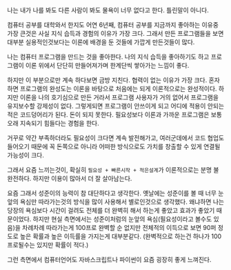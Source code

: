 나는 내가 나를 봐도 다른 사람이 봐도 물욕이 너무 없다고 한다. 틀린말이 아니다.

컴퓨터 공부를 대학와서 한지도 어연 6년째, 컴퓨터 공부를 지금까지 좋아하는 이유중 가장 큰것은 사실 지식 습득과 경험의 이유가 가장 크다. 그래서 만든 프로그램들을 보면 대부분 실용적인것보다는 이론에 배경을 둔 것들에 가깝게 만든것들이 많다. 
 
나는 컴퓨터 프로그램을 만드는 것을 좋아한다. 나의 지식 습득을 좋아하기도 하고 프로그램이 이론 위에서 단단히 만들어져가며 한계단씩 쌓아가는 느낌이 좋다.
 
하지만 이 부분으로만 계속 하다보면 금방 지친다. 협력이 없는 이유가 가장 크다. 혼자하면 프로그램의 완성도는 이론을 바탕으로 처음에는 되게 이론적으로는 완성적이다. 하지만 이론을 나의 호기심으로 만든 거라서 프로그램 사용자가 거의 없어서 프로그램을 유지보수할 강제성이 없다. 그렇게되면 프로그램이 안쓰이게 되고 어디에 적용이 안되는 적은 코드덩어리가 된다. 돈이 되지 못한다. 필요성보다 이론과 가까운 프로그램은 보통 오래 지속되기 힘들다는 경험을 한다.

거꾸로 약간 부족하더라도 필요성이 크다면 계속 발전해가고, 여러군데에서 코드 협업도 들어오기 때문에 꼭 돈쪽으로 아니라 어떠한 방식으로도 가치를 창출할 수 있게 연결될 가능성이 크다. 

그래서 요즘 느끼는것이, 확실히 `필요성 + 빠른시작 + 적은설계`가 이론적으로는 분명 불완전하다. 하지만 이용이 많아서 더 잘 살아남는다.

요즘 그래서 성준이의 능력이 참 대단하다고 생각한다. 옛날에는 성준이를 볼 때 너무 눈 앞의 욕심만 따라가는것의 방식을 많이 사용해서 별로인것으로 생각했다. 왜냐하면 나는 당장의 욕심보다 시간이 걸려도 전체를 더 완벽히 해서 하는게 좋았고 효과가 좋았기 때문이었다. 하지만 현실 측면에서는 성준이처럼의 눈앞의 욕심(필요성이라고 볼수도 있음)을 차례차례 따라가는게 100프로 완벽할 순 없지만 전체적의 이득으로 보면 90퍼 정도로 높은 확률과 높은 이득률을 가지는게 대부분같다. (완벽적으로 하는건 하나가 100프로될수는 있지만 확률이 적다.)

그런 측면에서 컴퓨터언어도 자바스크립트나 파이썬이 요즘 굉장히 좋게 느껴진다.